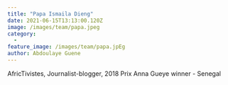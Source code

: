 ```yaml
---
title: "Papa Ismaila Dieng"
date: 2021-06-15T13:13:00.120Z
image: /images/team/papa.jpeg
category:
  - 
feature_image: /images/team/papa.jpEg
author: Abdoulaye Guene
---
```

AfricTivistes, Journalist-blogger, 2018 Prix Anna Gueye winner - Senegal
